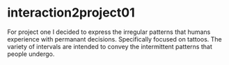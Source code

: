 # interaction2project01

For project one I decided to express the irregular patterns that humans experience with permanant decisions. Specifically focused on tattoos. The variety of intervals are intended to convey the intermittent patterns that people undergo. 
